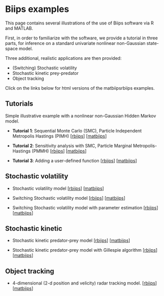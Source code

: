 Biips examples
===============

<link rel="stylesheet" href="https://maxcdn.bootstrapcdn.com/font-awesome/4.5.0/css/font-awesome.min.css">

This page contains several illustrations of the use of Biips software via R and MATLAB.

First, in order to familiarize with the software, we provide a tutorial in three parts, for inference on a standard univariate nonlinear non-Gaussian state-space model.

Three additional, realistic applications are then provided:

* (Switching) Stochastic volatility
* Stochastic kinetic prey-predator
* Object tracking

Click on the links below for html versions of the matbiipsrbiips examples.

Tutorials
---------------------

Simple illustrative example with a nonlinear non-Gaussian Hidden Markov model.

* **Tutorial 1**: Sequential Monte Carlo (SMC), Particle Independent Metropolis Hastings (PIMH)
[[rbiips](rbiips/tutorial/tutorial1.html)]
[[matbiips](matbiips/tutorial/tutorial1.html)] 

* **Tutorial 2**: Sensitivity analysis with SMC, Particle Marginal Metropolis-Hastings (PMMH)
[[rbiips](rbiips/tutorial/tutorial2.html)]
[[matbiips](matbiips/tutorial/tutorial2.html)]

* **Tutorial 3**: Adding a user-defined function
[[rbiips](rbiips/tutorial/tutorial3.html)]
[[matbiips](matbiips/tutorial/tutorial3.html)]

Stochastic volatility
---------------------

* Stochastic volatility model
[[rbiips](rbiips/stoch_volatility/stoch_volatility.html)]
[[matbiips](matbiips/stoch_volatility/stoch_volatility.html)]

* Switching Stochastic volatility model
[[rbiips](rbiips/stoch_volatility/switch_stoch_volatility.html)]
[[matbiips](matbiips/stoch_volatility/switch_stoch_volatility.html)]

* Switching Stochastic volatility model with parameter estimation
[[rbiips](rbiips/stoch_volatility/switch_stoch_volatility_param.html)]
[[matbiips](matbiips/stoch_volatility/switch_stoch_volatility_param.html)]

Stochastic kinetic
---------------------

* Stochastic kinetic predator-prey model
[[rbiips](rbiips/stoch_kinetic/stoch_kinetic.html)]
[[matbiips](matbiips/stoch_kinetic/stoch_kinetic.html)]

* Stochastic kinetic predator-prey model with Gillespie algorithm
[[rbiips](rbiips/stoch_kinetic/stoch_kinetic_gill.html)]
[[matbiips](matbiips/stoch_kinetic/stoch_kinetic_gill.html)]

Object tracking
---------------------
* 4-dimensional (2-d position and velicity) radar tracking model.
[[rbiips](rbiips/object_tracking/hmm_4d_nonlin.html)]
[[matbiips](matbiips/object_tracking/hmm_4d_nonlin.html)]
